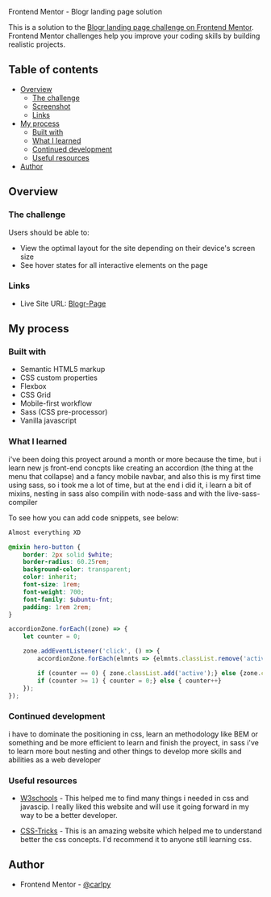 Frontend Mentor - Blogr landing page solution

This is a solution to the [Blogr landing page challenge on Frontend Mentor](https://www.frontendmentor.io/challenges/blogr-landing-page-EX2RLAApP). Frontend Mentor challenges help you improve your coding skills by building realistic projects. 

## Table of contents

- [Overview](#overview)
  - [The challenge](#the-challenge)
  - [Screenshot](#screenshot)
  - [Links](#links)
- [My process](#my-process)
  - [Built with](#built-with)
  - [What I learned](#what-i-learned)
  - [Continued development](#continued-development)
  - [Useful resources](#useful-resources)
- [Author](#author)

## Overview

### The challenge

Users should be able to:

- View the optimal layout for the site depending on their device's screen size
- See hover states for all interactive elements on the page

### Links

- Live Site URL: [Blogr-Page](https://trusting-roentgen-9cf987.netlify.app)

## My process

### Built with

- Semantic HTML5 markup
- CSS custom properties
- Flexbox
- CSS Grid
- Mobile-first workflow
- Sass (CSS pre-processor)
- Vanilla javascript

### What I learned

i've been doing this proyect around a month or more because the time, but i learn new js front-end concpts like creating an accordion (the thing at the menu that collapse) and a fancy mobile navbar, 
and also this is my first time using sass, so i took me a lot of time, but at the end i did it, i learn a bit of mixins, nesting in sass also compilin with node-sass and with the live-sass-compiler

To see how you can add code snippets, see below:

```html
Almost everything XD
```
```scss
@mixin hero-button {
    border: 2px solid $white;
    border-radius: 60.25rem;
    background-color: transparent;
    color: inherit;
    font-size: 1rem;
    font-weight: 700;
    font-family: $ubuntu-fnt;
    padding: 1rem 2rem;
}


```

```js
accordionZone.forEach((zone) => {
    let counter = 0;

    zone.addEventListener('click', () => {
        accordionZone.forEach(elmnts => {elmnts.classList.remove('active')})

        if (counter == 0) { zone.classList.add('active');} else {zone.classList.remove('active')}
        if (counter >= 1) { counter = 0;} else { counter++}
    });
});

```

### Continued development

i have to dominate the positioning in css, learn an methodology like BEM or something and be more efficient to learn and finish the proyect, in sass i've to learn more bout nesting and other things to develop more skills and abilities as a web developer


### Useful resources

- [W3schools](https://www.w3schools.com) - This helped me to find many things i needed in css and javascip. I really liked this website and will use it going forward in my way to be a better developer.

- [CSS-Tricks](https://css-tricks.com) - This is an amazing website which helped me to understand better the css concepts. I'd recommend it to anyone still learning css.


## Author

- Frontend Mentor - [@carlpy](https://www.frontendmentor.io/profile/carlpy)

